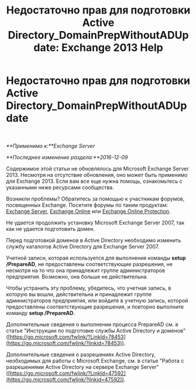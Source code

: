 ﻿---
title: 'Недостаточно прав для подготовки Active Directory_DomainPrepWithoutADUpdate: Exchange 2013 Help'
TOCTitle: Недостаточно прав для подготовки Active Directory_DomainPrepWithoutADUpdate
ms:assetid: 4283c4b9-983f-460e-a5de-42b2772eae0d
ms:mtpsurl: https://technet.microsoft.com/ru-ru/library/ms.exch.setupreadiness.domainprepwithoutadupdate(v=EXCHG.150)
ms:contentKeyID: 50487902
ms.date: 04/30/2018
mtps_version: v=EXCHG.150
ms.translationtype: HT
---

# Недостаточно прав для подготовки Active Directory\_DomainPrepWithoutADUpdate

 

_**Применимо к:**Exchange Server_

_**Последнее изменение раздела:**2016-12-09_

Содержимое этой статьи не обновлялось для Microsoft Exchange Server 2013. Несмотря на отсутствие обновления, оно может быть применимо для Exchange 2013. Если вам все еще нужна помощь, ознакомьтесь с указанными ниже ресурсами сообщества.

Возникли проблемы? Обратитесь за помощью к участникам форумов, посвященных Exchange. Посетите форумы по таким продуктам: [Exchange Server](https://go.microsoft.com/fwlink/p/?linkid=60612), [Exchange Online](https://go.microsoft.com/fwlink/p/?linkid=267542) или [Exchange Online Protection](https://go.microsoft.com/fwlink/p/?linkid=285351).

Не удается продолжить установку Microsoft Exchange Server 2007, так как не удается подготовить домен.

Перед подготовкой доменов в Active Directory необходимо изменить службу каталогов Active Directory для Exchange Server 2007.

Учетной записи, которая используется для выполнения команды **setup /PrepareAD**, не предоставлены соответствующие разрешения, не несмотря на то что она принадлежит группе администраторов предприятия. Возможно, она больше не действительна.

Чтобы устранить эту проблему, убедитесь, что учетная запись, в которую вы вошли, действительна и принадлежит группе администраторов предприятия, или войдите в учетную запись, которой предоставлены соответствующие разрешения, и повторно выполните команду **setup /PrepareAD**.

Дополнительные сведения о выполнении процесса PrepareAD см. в статье "Инструкции по подготовке службы Active Directory и доменов" ([https://go.microsoft.com/fwlink/?LinkId=78453](https://go.microsoft.com/fwlink/?linkid=78453)).

Дополнительные сведения о разрешениях Active Directory, необходимых для работы с Microsoft Exchange, см. в статье "Работа с разрешениями Active Directory на сервере Exchange Server" ([https://go.microsoft.com/fwlink/?LinkId=47592](https://go.microsoft.com/fwlink/?linkid=47592)).

